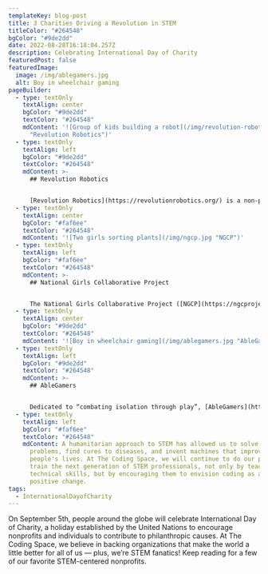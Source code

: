 ```yaml
---
templateKey: blog-post
title: 3 Charities Driving a Revolution in STEM
titleColor: "#264548"
bgColor: "#9de2dd"
date: 2022-08-28T16:18:04.257Z
description: Celebrating International Day of Charity
featuredPost: false
featuredImage:
  image: /img/ablegamers.jpg
  alt: Boy in wheelchair gaming
pageBuilder:
  - type: textOnly
    textAlign: center
    bgColor: "#9de2dd"
    textColor: "#264548"
    mdContent: '![Group of kids building a robot](/img/revolution-robotics.png
      "Revolution Robotics")'
  - type: textOnly
    textAlign: left
    bgColor: "#9de2dd"
    textColor: "#264548"
    mdContent: >-
      ## Revolution Robotics


      [Revolution Robotics](https://revolutionrobotics.org/) is a non-profit focused on making kids robotics programs affordable, accessible, fair, and fun. They create robotics kits and challenges that develop critical 21st century work skills, while inspiring kids around the world to pursue degrees and careers in STEM. This nonprofit envisions a future in which high school robotics competitions are as popular as Friday night football!
  - type: textOnly
    textAlign: center
    bgColor: "#faf6ee"
    textColor: "#264548"
    mdContent: '![Two girls sorting plants](/img/ngcp.jpg "NGCP")'
  - type: textOnly
    textAlign: left
    bgColor: "#faf6ee"
    textColor: "#264548"
    mdContent: >-
      ## National Girls Collaborative Project


      The National Girls Collaborative Project ([NGCP](https://ngcproject.org/)) is a network that brings together organizations committed to encouraging girls to pursue careers in STEM. Recognizing that STEM fields often lack diversity of experiences, the founders of NGCP are committed to empowering educators, leaders, and youth to create a community of “lifelong STEM activators”.
  - type: textOnly
    textAlign: center
    bgColor: "#9de2dd"
    textColor: "#264548"
    mdContent: '![Boy in wheelchair gaming](/img/ablegamers.jpg "AbleGamers")'
  - type: textOnly
    textAlign: left
    bgColor: "#9de2dd"
    textColor: "#264548"
    mdContent: >-
      ## AbleGamers


      Dedicated to “combating isolation through play”, [AbleGamers](https://ablegamers.org/) is a nonprofit fighting to improve accessibility in video games. For people with disabilities, who are at a [heightened risk](https://www.ncbi.nlm.nih.gov/pmc/articles/PMC7403030/) of social isolation, video games can be the perfect gateway to community participation, lifelong friendships, and positive shared experiences. That’s why AbleGamers continues to push inclusivity forward in the video game industry by training and consulting with studios as well as connecting those studios directly with disabled players who can share their experiences.
  - type: textOnly
    textAlign: left
    bgColor: "#faf6ee"
    textColor: "#264548"
    mdContent: A humanitarian approach to STEM has allowed us to solve global
      problems, find cures to diseases, and invent machines that improve
      people's lives. At The Coding Space, we will continue to do our part to
      train the next generation of STEM professionals, not only by teaching them
      technical skills, but by encouraging them to envision coding as a tool for
      positive change.
tags:
  - InternationalDayofCharity
---
```

On September 5th, people around the globe will celebrate International Day of Charity, a holiday established by the United Nations to encourage nonprofits and individuals to contribute to philanthropic causes. At The Coding Space, we believe in backing organizations that make the world a little better for all of us — plus, we’re STEM fanatics! Keep reading for a few of our favorite STEM-centered nonprofits.